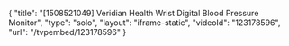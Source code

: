 {
    "title": "[1508521049] Veridian Health Wrist Digital Blood Pressure Monitor",
    "type": "solo",
    "layout": "iframe-static",
    "videoId": "123178596",
    "url": "\/tvpembed\/123178596"
}